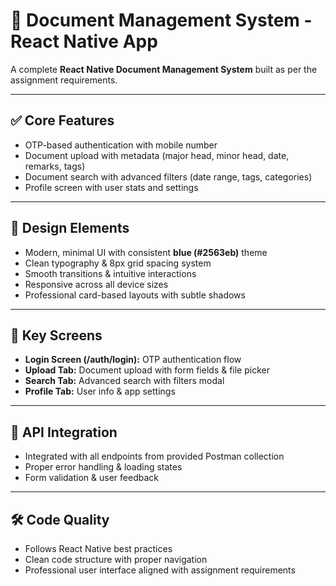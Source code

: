 # 📱 Document Management System - React Native App

A complete **React Native Document Management System** built as per the assignment requirements.

---

## ✅ Core Features

* OTP-based authentication with mobile number
* Document upload with metadata (major head, minor head, date, remarks, tags)
* Document search with advanced filters (date range, tags, categories)
* Profile screen with user stats and settings

---

## 🎨 Design Elements

* Modern, minimal UI with consistent **blue (#2563eb)** theme
* Clean typography & 8px grid spacing system
* Smooth transitions & intuitive interactions
* Responsive across all device sizes
* Professional card-based layouts with subtle shadows

---

## 📂 Key Screens

* **Login Screen (/auth/login):** OTP authentication flow
* **Upload Tab:** Document upload with form fields & file picker
* **Search Tab:** Advanced search with filters modal
* **Profile Tab:** User info & app settings

---

## 🔌 API Integration

* Integrated with all endpoints from provided Postman collection
* Proper error handling & loading states
* Form validation & user feedback

---

## 🛠️ Code Quality

* Follows React Native best practices
* Clean code structure with proper navigation
* Professional user interface aligned with assignment requirements
